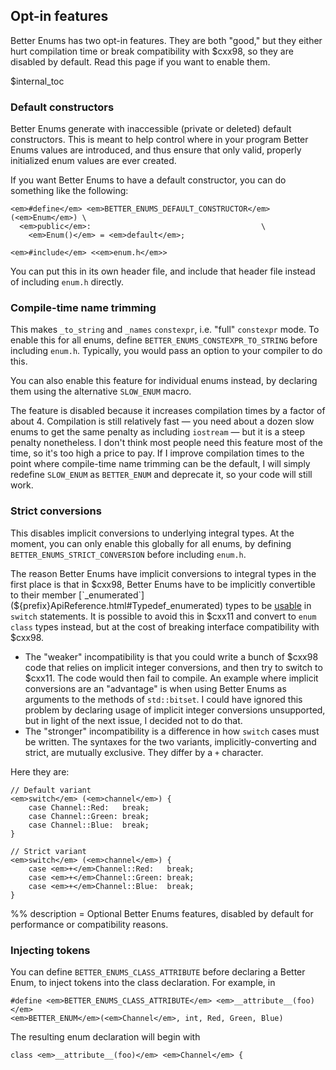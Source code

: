 ## Opt-in features

Better Enums has two opt-in features. They are both "good," but they either hurt
compilation time or break compatibility with $cxx98, so they are disabled by
default. Read this page if you want to enable them.

$internal_toc

### Default constructors

Better Enums generate with inaccessible (private or deleted) default
constructors. This is meant to help control where in your program Better Enums
values are introduced, and thus ensure that only valid, properly initialized
enum values are ever created.

If you want Better Enums to have a default constructor, you can do something
like the following:

~~~
<em>#define</em> <em>BETTER_ENUMS_DEFAULT_CONSTRUCTOR</em>(<em>Enum</em>) \
  <em>public</em>:                                      \
    <em>Enum()</em> = <em>default</em>;

<em>#include</em> <<em>enum.h</em>>
~~~

You can put this in its own header file, and include that header file instead of
including `enum.h` directly.

### Compile-time name trimming

This makes `_to_string` and `_names` `constexpr`, i.e. "full" `constexpr` mode.
To enable this for all enums, define `BETTER_ENUMS_CONSTEXPR_TO_STRING` before
including `enum.h`. Typically, you would pass an option to your compiler to do
this.

You can also enable this feature for individual enums instead, by declaring them
using the alternative `SLOW_ENUM` macro.

The feature is disabled because it increases compilation times by a factor of
about 4. Compilation is still relatively fast &mdash; you need about a dozen
slow enums to get the same penalty as including `iostream` &mdash; but it is
a steep penalty nonetheless. I don't think most people need this feature most of
the time, so it's too high a price to pay. If I improve compilation times to the
point where compile-time name trimming can be the default, I will simply
redefine `SLOW_ENUM` as `BETTER_ENUM` and deprecate it, so your code will still
work.

### Strict conversions

This disables implicit conversions to underlying integral types. At the moment,
you can only enable this globally for all enums, by defining
`BETTER_ENUMS_STRICT_CONVERSION` before including `enum.h`.

The reason Better Enums have implicit conversions to integral types in the first
place is that in $cxx98, Better Enums have to be implicitly convertible to their
member [`_enumerated`](${prefix}ApiReference.html#Typedef_enumerated) types to
be [usable](${prefix}tutorial/SafeSwitch.html) in `switch` statements. It is
possible to avoid this in $cxx11 and convert to `enum class` types instead, but
at the cost of breaking interface compatibility with $cxx98.

  - The "weaker" incompatibility is that you could write a bunch of $cxx98 code
    that relies on implicit integer conversions, and then try to switch to
    $cxx11. The code would then fail to compile. An example where implicit
    conversions are an "advantage" is when using Better Enums as arguments to
    the methods of `std::bitset`. I could have ignored this problem by declaring
    usage of implicit integer conversions unsupported, but in light of the next
    issue, I decided not to do that.
  - The "stronger" incompatibility is a difference in how `switch` cases must be
    written. The syntaxes for the two variants, implicitly-converting and
    strict, are mutually exclusive. They differ by a `+` character.

Here they are:

    // Default variant
    <em>switch</em> (<em>channel</em>) {
        case Channel::Red:   break;
        case Channel::Green: break;
        case Channel::Blue:  break;
    }

    // Strict variant
    <em>switch</em> (<em>channel</em>) {
        case <em>+</em>Channel::Red:   break;
        case <em>+</em>Channel::Green: break;
        case <em>+</em>Channel::Blue:  break;
    }

%% description = Optional Better Enums features, disabled by default for
performance or compatibility reasons.

### Injecting tokens

You can define `BETTER_ENUMS_CLASS_ATTRIBUTE` before declaring a Better Enum, to
inject tokens into the class declaration. For example, in

    #define <em>BETTER_ENUMS_CLASS_ATTRIBUTE</em> <em>__attribute__(foo)</em>
    <em>BETTER_ENUM</em>(<em>Channel</em>, int, Red, Green, Blue)

The resulting enum declaration will begin with

    class <em>__attribute__(foo)</em> <em>Channel</em> {
